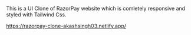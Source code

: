 This is a UI Clone of RazorPay website which is comletely responsive and styled with Tailwind Css.



https://razorpay-clone-akashsingh03.netlify.app/
